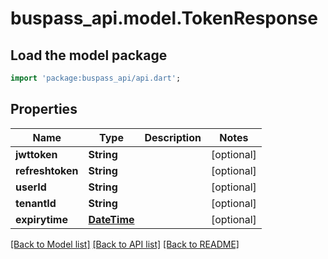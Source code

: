 # buspass_api.model.TokenResponse

## Load the model package
```dart
import 'package:buspass_api/api.dart';
```

## Properties
Name | Type | Description | Notes
------------ | ------------- | ------------- | -------------
**jwttoken** | **String** |  | [optional] 
**refreshtoken** | **String** |  | [optional] 
**userId** | **String** |  | [optional] 
**tenantId** | **String** |  | [optional] 
**expirytime** | [**DateTime**](DateTime.md) |  | [optional] 

[[Back to Model list]](../README.md#documentation-for-models) [[Back to API list]](../README.md#documentation-for-api-endpoints) [[Back to README]](../README.md)


